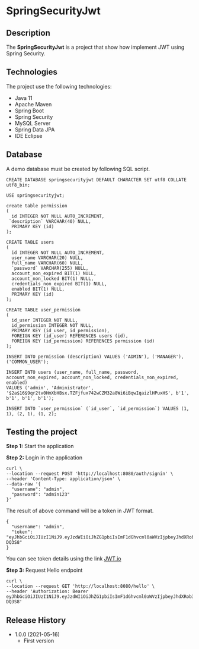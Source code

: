 # SpringSecurityJwt

## Description
The **SpringSecurityJwt** is a project that show how implement JWT using Spring Security.

## Technologies
The project use the following technologies:

* Java 11
* Apache Maven
* Spring Boot
* Spring Security
* MySQL Server
* Spring Data JPA
* IDE Eclipse

## Database
A demo database must be created by following SQL script.

```
CREATE DATABASE springsecurityjwt DEFAULT CHARACTER SET utf8 COLLATE utf8_bin;

USE springsecurityjwt;

create table permission
( 
  id INTEGER NOT NULL AUTO_INCREMENT,
 `description` VARCHAR(40) NULL,
  PRIMARY KEY (id)
);

CREATE TABLE users
( 
  id INTEGER NOT NULL AUTO_INCREMENT,
  user_name VARCHAR(20) NULL,
  full_name VARCHAR(60) NULL,
  `password` VARCHAR(255) NULL,
  account_non_expired BIT(1) NULL,
  account_non_locked BIT(1) NULL,
  credentials_non_expired BIT(1) NULL,
  enabled BIT(1) NULL,
  PRIMARY KEY (id)
);

CREATE TABLE user_permission
( 
  id_user INTEGER NOT NULL,
  id_permission INTEGER NOT NULL,
  PRIMARY KEY (id_user, id_permission),
  FOREIGN KEY (id_user) REFERENCES users (id),
  FOREIGN KEY (id_permission) REFERENCES permission (id)
);

INSERT INTO permission (description) VALUES ('ADMIN'), ('MANAGER'), ('COMMON_USER');

INSERT INTO users (user_name, full_name, password, account_non_expired, account_non_locked, credentials_non_expired, enabled)
VALUES ('admin', 'Administrator', '$2a$16$9qr2tv0HmXbHBsx.TZFjfux742wCZM32a8Wi6iBqwIqaizlHPuxHS', b'1', b'1', b'1', b'1');

INSERT INTO `user_permission` (`id_user`, `id_permission`) VALUES (1, 1), (2, 1), (1, 2);
```

## Testing the project
**Step 1:** Start the application

**Step 2:** Login in the application 

```
curl \
--location --request POST 'http://localhost:8080/auth/signin' \
--header 'Content-Type: application/json' \
--data-raw '{
  "username": "admin",
  "password": "admin123"
}'
```

The result of above command will be a token in JWT format.

```
{
  "username": "admin",
  "token": "eyJhbGciOiJIUzI1NiJ9.eyJzdWIiOiJhZG1pbiIsImF1dGhvcml0aWVzIjpbeyJhdXRob3JpdHkiOiJST0xFX01BTkFHRVIifSx7ImF1dGhvcml0eSI6IlJPTEVfQURNSU4ifV0sImlhdCI6MTYyMTE3Mjk3MiwiZXhwIjoxNjIxMTc2NTcyfQ.Mfl8MepvEqw5Mod6YVho8cIdo7ZiI3_3sdhxN-DQ3S8"
}
```

You can see token details using the link [JWT.io](https://jwt.io/)

**Step 3:** Request Hello endpoint

```
curl \
--location --request GET 'http://localhost:8080/hello' \
--header 'Authorization: Bearer eyJhbGciOiJIUzI1NiJ9.eyJzdWIiOiJhZG1pbiIsImF1dGhvcml0aWVzIjpbeyJhdXRob3JpdHkiOiJST0xFX01BTkFHRVIifSx7ImF1dGhvcml0eSI6IlJPTEVfQURNSU4ifV0sImlhdCI6MTYyMTE3Mjk3MiwiZXhwIjoxNjIxMTc2NTcyfQ.Mfl8MepvEqw5Mod6YVho8cIdo7ZiI3_3sdhxN-DQ3S8'
```

## Release History
* 1.0.0 (2021-05-16)
    * First version